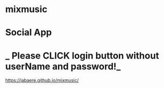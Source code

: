 # mixmusic
# Social App
# _ Please CLICK login button without userName and password!_

https://jabaere.github.io/mixmusic/
